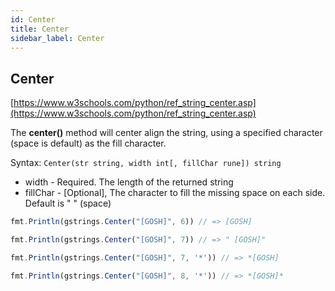 ```yaml
---
id: Center
title: Center
sidebar_label: Center
---
```



## Center
[https://www.w3schools.com/python/ref_string_center.asp](https://www.w3schools.com/python/ref_string_center.asp)

The **center()** method will center align the string, using a specified character (space is default) as the fill character.

Syntax: `Center(str string, width int[, fillChar rune]) string`
- width - Required. The length of the returned string
- fillChar - [Optional], The character to fill the missing space on each side. Default is " " (space)


```js
fmt.Println(gstrings.Center("[GOSH]", 6)) // => [GOSH]

fmt.Println(gstrings.Center("[GOSH]", 7)) // => " [GOSH]"

fmt.Println(gstrings.Center("[GOSH]", 7, '*')) // => *[GOSH]

fmt.Println(gstrings.Center("[GOSH]", 8, '*')) // => *[GOSH]*
```